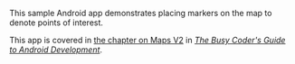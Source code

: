 This sample Android app demonstrates
placing markers on the map to denote points of interest.

This app is covered in 
[the chapter on Maps V2](https://commonsware.com/Android/previews/mapping-with-maps-v2)
in [*The Busy Coder's Guide to Android Development*](https://commonsware.com/Android/).

